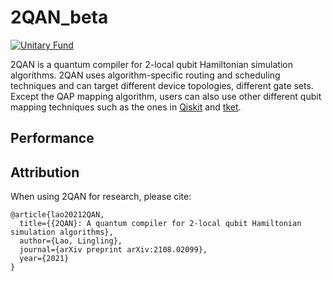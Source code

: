 # 2QAN_beta

[![Unitary Fund](https://img.shields.io/badge/Supported%20By-UNITARY%20FUND-brightgreen.svg?style=for-the-badge)](http://unitary.fund)

2QAN is a quantum compiler for 2-local qubit Hamiltonian simulation algorithms. 2QAN uses algorithm-specific routing and scheduling techniques and can target different device topologies, different gate sets. Except the QAP mapping algorithm, users can also use other different qubit mapping techniques such as the ones in [Qiskit](https://github.com/Qiskit/qiskit-terra/tree/main/qiskit/transpiler/passes/layout) and [tket](https://cqcl.github.io/tket/pytket/api/placement.html).

## Performance

## Attribution

When using 2QAN for research, please cite:
```
@article{lao20212QAN,
  title={{2QAN}: A quantum compiler for 2-local qubit Hamiltonian simulation algorithms},
  author={Lao, Lingling},
  journal={arXiv preprint arXiv:2108.02099},
  year={2021}
}
```
